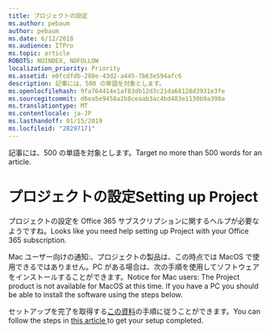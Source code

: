 ```yaml
---
title: プロジェクトの設定
ms.author: pebaum
author: pebaum
ms.date: 6/12/2018
ms.audience: ITPro
ms.topic: article
ROBOTS: NOINDEX, NOFOLLOW
localization_priority: Priority
ms.assetid: e0fcdfdb-288e-43d2-a445-7b63e594afc6
description: 記事には、500 の単語を対象とします。
ms.openlocfilehash: 9fa764414e1af83db12d3c21da68128d3931e3fe
ms.sourcegitcommit: d6ea5e9458a2b8ceaab3ac4bd483e1130b9a398a
ms.translationtype: MT
ms.contentlocale: ja-JP
ms.lasthandoff: 01/15/2019
ms.locfileid: "28297171"
---
```

<span data-ttu-id="05ed5-103">記事には、500 の単語を対象とします。</span><span class="sxs-lookup"><span data-stu-id="05ed5-103">Target no more than 500 words for an article.</span></span>
  
# <a name="setting-up-project"></a><span data-ttu-id="05ed5-104">プロジェクトの設定</span><span class="sxs-lookup"><span data-stu-id="05ed5-104">Setting up Project</span></span>

<span data-ttu-id="05ed5-105">プロジェクトの設定を Office 365 サブスクリプションに関するヘルプが必要なようですね。</span><span class="sxs-lookup"><span data-stu-id="05ed5-105">Looks like you need help setting up Project with your Office 365 subscription.</span></span>
  
<span data-ttu-id="05ed5-p101">Mac ユーザー向けの通知:、プロジェクトの製品は、この時点では MacOS で使用できるではありません。PC がある場合は、次の手順を使用してソフトウェアをインストールすることができます。</span><span class="sxs-lookup"><span data-stu-id="05ed5-p101">Notice for Mac users: The Project product is not available for MacOS at this time. If you have a PC you should be able to install the software using the steps below.</span></span>
  
<span data-ttu-id="05ed5-108">セットアップを完了を取得する[この資料](https://support.office.com/article/https://support.office.com/article/7059249b-d9fe-4d61-ab96-5c5bf435f281.aspx)の手順に従うことができます。</span><span class="sxs-lookup"><span data-stu-id="05ed5-108">You can follow the steps in [this article ](https://support.office.com/article/https://support.office.com/article/7059249b-d9fe-4d61-ab96-5c5bf435f281.aspx)to get your setup completed.</span></span>
  

